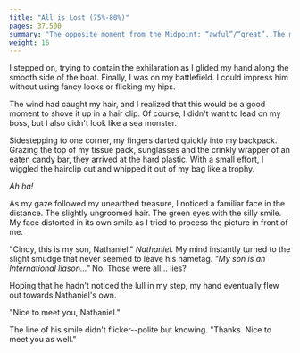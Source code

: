 ```yaml
---
title: "All is Lost (75%-80%)"
pages: 37,500
summary: "The opposite moment from the Midpoint: “awful”/“great”. The moment that the main character realizes they’ve lost everything they gained, or everything they now have has no meaning. The initial goal now looks even more impossible than before. And here, something or someone dies. It can be physical or emotional, but the death of something old makes way for something new to be born."
weight: 16
---
```


I stepped on, trying to contain the exhilaration as I glided my hand along the smooth side of the boat. Finally, I was on my battlefield. I could impress him without using fancy looks or flicking my hips. 

The wind had caught my hair, and I realized that this would be a good moment to shove it up in a hair clip. Of course, I didn't want to lead on my boss, but I also didn't look like a sea monster. 

Sidestepping to one corner, my fingers darted quickly into my backpack. Grazing the top of my tissue pack, sunglasses and the crinkly wrapper of an eaten candy bar, they arrived at the hard plastic. With a small effort, I wiggled the hairclip out and whipped it out of my bag like a trophy. 

_Ah ha!_

As my gaze followed my unearthed treasure, I noticed a familiar face in the distance. The slightly ungroomed hair. The green eyes with the silly smile. My face distorted in its own smile as I tried to process the picture in front of me.

"Cindy, this is my son, Nathaniel." _Nathaniel._ My mind instantly turned to the slight smudge that never seemed to leave his nametag. _"My son is an International liason..."_ No. Those were all... lies?

Hoping that he hadn't noticed the lull in my step, my hand eventually flew out towards Nathaniel's own. 

"Nice to meet you, Nathaniel."

The line of his smile didn't flicker--polite but knowing. "Thanks. Nice to meet you as well."